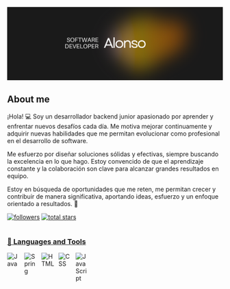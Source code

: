 <a> 
    <img src="https://github.com/alonsollp/alonsollp/blob/main/banner.png?raw=true">
</a>

## About me

¡Hola! 💻 Soy un desarrollador backend junior apasionado por aprender y enfrentar nuevos desafíos cada día. Me motiva mejorar continuamente y adquirir nuevas habilidades que me permitan evolucionar como profesional en el desarrollo de software.

Me esfuerzo por diseñar soluciones sólidas y efectivas, siempre buscando la excelencia en lo que hago. Estoy convencido de que el aprendizaje constante y la colaboración son clave para alcanzar grandes resultados en equipo.

Estoy en búsqueda de oportunidades que me reten, me permitan crecer y contribuir de manera significativa, aportando ideas, esfuerzo y un enfoque orientado a resultados. 🚀
    
<p align="left">
  <a href="https://github.com/alonsollp?tab=followers">
     <img alt="followers" title="Follow me on Github" src="https://custom-icon-badges.demolab.com/github/followers/alonsollp?color=236ad3&labelColor=1155ba&style=for-the-badge&logo=person-add&label=Follow&logoColor=white"/></a>
  <a href="https://github.com/alonsollp?tab=repositories&sort=stargazers">
    <img alt="total stars" title="Total stars on GitHub" src="https://custom-icon-badges.demolab.com/github/stars/alonsollp?color=%23E1AD0E&logoColor=white&style=for-the-badge&labelColor=C79600&logo=star"/>
</p>

#

### 🧰 Languages and Tools

<img align="left" alt="Java" width="30px" style="padding-right:10px;" src="https://cdn.jsdelivr.net/gh/devicons/devicon/icons/java/java-original.svg"/>
<img align="left" alt="Spring" width="30px" style="padding-right:10px;" src="https://cdn.jsdelivr.net/gh/devicons/devicon/icons/spring/spring-original.svg" />
<img align="left" alt="HTML" width="30px" style="padding-right:10px;" src="https://cdn.jsdelivr.net/gh/devicons/devicon/icons/html5/html5-plain.svg" />
<img align="left" alt="CSS" width="30px" style="padding-right:10px;" src="https://cdn.jsdelivr.net/gh/devicons/devicon/icons/css3/css3-plain.svg" />
<img align="left" alt="JavaScript" width="30px" style="padding-right:10px;" src="https://cdn.jsdelivr.net/gh/devicons/devicon/icons/javascript/javascript-plain.svg" />
<br />

#

